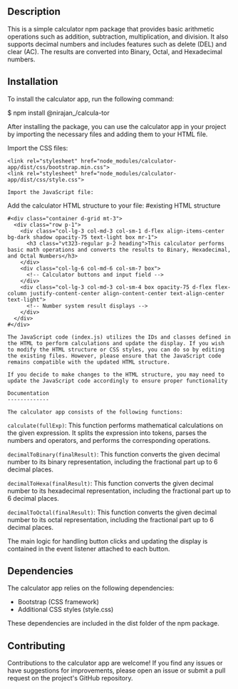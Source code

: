 Description
-----------

This is a simple calculator npm package that provides basic arithmetic operations such as addition, subtraction, multiplication, and division. It also supports decimal numbers and includes features such as delete (DEL) and clear (AC). The results are converted into Binary, Octal, and Hexadecimal numbers.

Installation
------------

To install the calculator app, run the following command:

$ npm install @nirajan_/calcula-tor

After installing the package, you can use the calculator app in your project by importing the necessary files and adding them to your HTML file.

Import the CSS files:

```
<link rel="stylesheet" href="node_modules/calculator-app/dist/css/bootstrap.min.css">
<link rel="stylesheet" href="node_modules/calculator-app/dist/css/style.css">

Import the JavaScript file:

```
<script src="node_modules/calculator-app/dist/js/calculator.js"></script>

Add the calculator HTML structure to your file:
#existing HTML structure

```
#<div class="container d-grid mt-3">
  <div class="row p-1">
    <div class="col-lg-3 col-md-3 col-sm-1 d-flex align-items-center bg-dark shadow opacity-75 text-light box mr-1">
      <h3 class="vt323-regular p-2 heading">This calculator performs basic math operations and converts the results to Binary, Hexadecimal, and Octal Numbers</h3>
    </div>
    <div class="col-lg-6 col-md-6 col-sm-7 box">
      <!-- Calculator buttons and input field -->
    </div>
    <div class="col-lg-3 col-md-3 col-sm-4 box opacity-75 d-flex flex-column justify-content-center align-content-center text-align-center text-light">
      <!-- Number system result displays -->
    </div>
  </div>
#</div>

The JavaScript code (index.js) utilizes the IDs and classes defined in the HTML to perform calculations and update the display. If you wish to modify the HTML structure or CSS styles, you can do so by editing the existing files. However, please ensure that the JavaScript code remains compatible with the updated HTML structure.

If you decide to make changes to the HTML structure, you may need to update the JavaScript code accordingly to ensure proper functionality

Documentation
-------------

The calculator app consists of the following functions:
```
`calculate(fullExp)`: This function performs mathematical calculations on the given expression. It splits the expression into tokens, parses the numbers and operators, and performs the corresponding operations.

`decimalToBinary(finalResult)`: This function converts the given decimal number to its binary representation, including the fractional part up to 6 decimal places.

`decimalToHexa(finalResult)`: This function converts the given decimal number to its hexadecimal representation, including the fractional part up to 6 decimal places.

`decimalToOctal(finalResult)`: This function converts the given decimal number to its octal representation, including the fractional part up to 6 decimal places.

The main logic for handling button clicks and updating the display is contained in the event listener attached to each button.

Dependencies
------------

The calculator app relies on the following dependencies:
- Bootstrap (CSS framework)
- Additional CSS styles (style.css)

These dependencies are included in the dist folder of the npm package.

Contributing
------------

Contributions to the calculator app are welcome! If you find any issues or have suggestions for improvements, please open an issue or submit a pull request on the project's GitHub repository.
